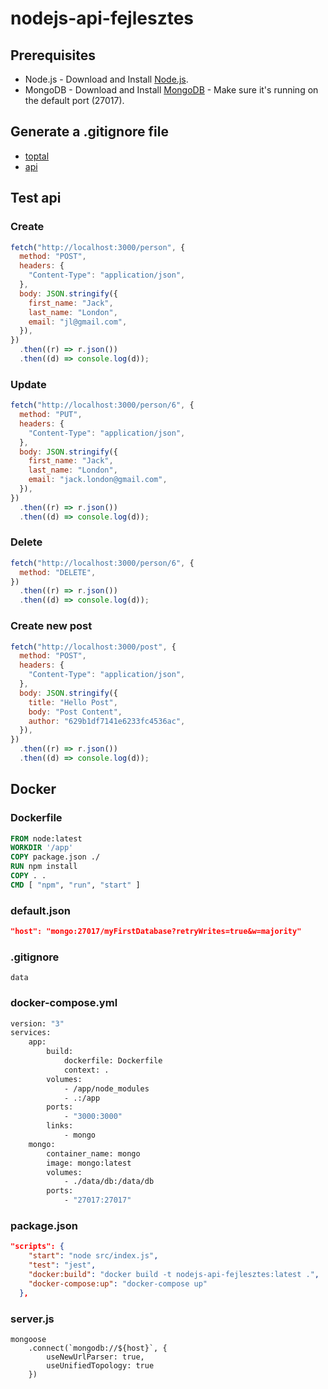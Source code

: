 # nodejs-api-fejlesztes

## Prerequisites

- Node.js - Download and Install [Node.js](http://www.nodejs.org/download/).
- MongoDB - Download and Install [MongoDB](http://www.mongodb.org/downloads) - Make sure it's running on the default port (27017).

## Generate a .gitignore file

- [toptal](https://www.toptal.com/developers/gitignore)
- [api](https://www.toptal.com/developers/gitignore/api/visualstudiocode,node)

## Test api

### Create

```javascript
fetch("http://localhost:3000/person", {
  method: "POST",
  headers: {
    "Content-Type": "application/json",
  },
  body: JSON.stringify({
    first_name: "Jack",
    last_name: "London",
    email: "jl@gmail.com",
  }),
})
  .then((r) => r.json())
  .then((d) => console.log(d));
```

### Update

```javascript
fetch("http://localhost:3000/person/6", {
  method: "PUT",
  headers: {
    "Content-Type": "application/json",
  },
  body: JSON.stringify({
    first_name: "Jack",
    last_name: "London",
    email: "jack.london@gmail.com",
  }),
})
  .then((r) => r.json())
  .then((d) => console.log(d));
```

### Delete

```javascript
fetch("http://localhost:3000/person/6", {
  method: "DELETE",
})
  .then((r) => r.json())
  .then((d) => console.log(d));
```

### Create new post

```javascript
fetch("http://localhost:3000/post", {
  method: "POST",
  headers: {
    "Content-Type": "application/json",
  },
  body: JSON.stringify({
    title: "Hello Post",
    body: "Post Content",
    author: "629b1df7141e6233fc4536ac",
  }),
})
  .then((r) => r.json())
  .then((d) => console.log(d));
```

## Docker

### Dockerfile

```dockerfile
FROM node:latest
WORKDIR '/app'
COPY package.json ./
RUN npm install
COPY . .
CMD [ "npm", "run", "start" ]
```

### default.json

```json
"host": "mongo:27017/myFirstDatabase?retryWrites=true&w=majority"
```

### .gitignore

```
data
```

### docker-compose.yml

```dockerfile
version: "3"
services:
    app:
        build:
            dockerfile: Dockerfile
            context: .
        volumes:
            - /app/node_modules
            - .:/app
        ports:
            - "3000:3000"
        links:
            - mongo
    mongo:
        container_name: mongo
        image: mongo:latest
        volumes:
            - ./data/db:/data/db
        ports:
            - "27017:27017"
```

### package.json

```json
"scripts": {
    "start": "node src/index.js",
    "test": "jest",
    "docker:build": "docker build -t nodejs-api-fejlesztes:latest .",
    "docker-compose:up": "docker-compose up"
  },
```

### server.js

```nodejs
mongoose
    .connect(`mongodb://${host}`, {
        useNewUrlParser: true,
        useUnifiedTopology: true
    })
```
